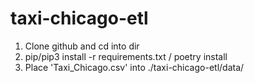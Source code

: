 # taxi-chicago-etl
 
1. Clone github and cd into dir
2. pip/pip3 install -r requirements.txt / poetry install
3. Place 'Taxi_Chicago.csv' into ./taxi-chicago-etl/data/
